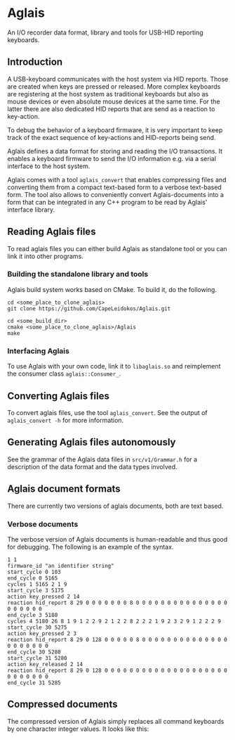 # Aglais

An I/O recorder data format, library and tools for USB-HID reporting keyboards.

## Introduction

A USB-keyboard communicates with the host system via HID reports. Those are
created when keys are pressed or released. More complex keyboards are registering
at the host system as traditional keyboards but also as mouse devices or even absolute mouse devices at the same time. For the latter there are also dedicated HID reports that are send as a reaction to key-action.

To debug the behavior of a keyboard firmware, it is very important to keep
track of the exact sequence of key-actions and HID-reports being send.

Aglais defines a data format for storing and reading the I/O transactions. It enables a keyboard firmware to send the I/O information e.g. via a serial interface to the host system. 

Aglais comes with a tool `aglais_convert` that enables compressing files and 
converting them from a compact text-based form to a verbose text-based form.
The tool also allows to conveniently convert Aglais-documents into a form
that can be integrated in any C++ program to be read by Aglais' interface library.

## Reading Aglais files

To read aglais files you can either build Aglais as standalone tool or 
you can link it into other programs.

### Building the standalone library and tools

Aglais build system works based on CMake. To build it, do the following.

```
cd <some_place_to_clone_aglais>
git clone https://github.com/CapeLeidokos/Aglais.git

cd <some_build_dir>
cmake <some_place_to_clone_aglais>/Aglais
make
```

### Interfacing Aglais

To use Aglais with your own code, link it to `libaglais.so` and 
reimplement the consumer class `aglais::Consumer_`.

## Converting Aglais files

To convert aglais files, use the tool `aglais_convert`. See the output
of `aglais_convert -h` for more information.

## Generating Aglais files autonomously

See the grammar of the Aglais data files in `src/v1/Grammar.h` 
for a description of the data format and the data types involved.

## Aglais document formats

There are currently two versions of aglais documents, both are text based.

### Verbose documents

The verbose version of Aglais documents is human-readable and thus
good for debugging. The following is an example of the syntax.

```
1 1
firmware_id "an identifier string"
start_cycle 0 103
end_cycle 0 5165
cycles 1 5165 2 1 9 
start_cycle 3 5175
action key_pressed 2 14
reaction hid_report 8 29 0 0 0 0 0 0 0 8 0 0 0 0 0 0 0 0 0 0 0 0 0 0 0 0 0 0 0 0 0 
end_cycle 3 5180
cycles 4 5180 26 8 1 9 1 2 2 9 2 1 2 2 8 2 2 2 1 9 2 3 2 9 1 2 2 2 9 
start_cycle 30 5275
action key_pressed 2 3
reaction hid_report 8 29 0 128 0 0 0 0 0 8 0 0 0 0 0 0 0 0 0 0 0 0 0 0 0 0 0 0 0 0 0 
end_cycle 30 5280
start_cycle 31 5280
action key_released 2 14
reaction hid_report 8 29 0 128 0 0 0 0 0 0 0 0 0 0 0 0 0 0 0 0 0 0 0 0 0 0 0 0 0 0 0 
end_cycle 31 5285
```

## Compressed documents

The compressed version of Aglais simply replaces all command keyboards by one character integer values. It looks like this:
